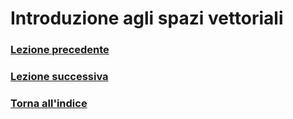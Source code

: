 # Introduzione agli spazi vettoriali
### [Lezione precedente](Lezione8_9.md)
### [Lezione successiva](Lezione12.md)
### [Torna all'indice](../README.md)